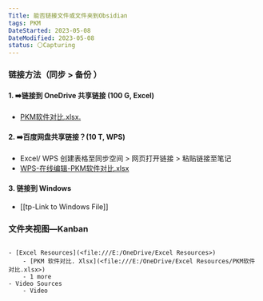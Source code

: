 ```yaml
---
Title: 能否链接文件或文件夹到Obsidian
tags: PKM 
DateStarted: 2023-05-08
DateModified: 2023-05-08
status: ⚪Capturing
---
```

### 链接方法（同步 > 备份 ）
#### 1. ➡️链接到 OneDrive 共享链接 (100 G, Excel)
- [PKM软件对比.xlsx.](https://1drv.ms/x/s!ApcrKjbSKOTigvplx65BMx4u2JzH5w?e=XiB6Hq)
#### 2. ➡️百度网盘共享链接？(10 T, WPS)
- Excel/ WPS 创建表格至同步空间 > 网页打开链接 > 粘贴链接至笔记
- [WPS-在线编辑-PKM软件对比.xlsx](https://pan.baidu.com/disk/docview?bdstoken=7d2b6054981dd2d23a373e283a16e2f2&uk=422983701&path=%2FPKM%E8%BD%AF%E4%BB%B6%E5%AF%B9%E6%AF%94.xlsx&share=0)
#### 3. 链接到 Windows
- [[tp-Link to Windows File]]
### 文件夹视图—Kanban

```ad-kanban

- [Excel Resources](<file:///E:/OneDrive/Excel Resources>)
	- [PKM 软件对比. Xlsx](<file:///E:/OneDrive/Excel Resources/PKM软件对比.xlsx>)
	- 1 more
- Video Sources
	- Video



```